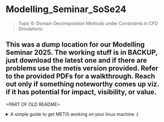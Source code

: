 # Modelling_Seminar_SoSe24
> Topic 6: Domain Decomposition Methods under Constraints in CFD Simulations

## This was a dump location for our Modelling Seminar 2025. The working stuff is in BACKUP, just download the latest one and if there are problems use the metis version provided. Refer to the provided PDFs for a walkthrough. Reach out only if something noteworthy comes up viz. if it has potential for impact, visibility, or value.



=PART OF OLD README=
<details>
<summary>
  A simple guide to get METIS working on your linux machine :)
</summary>

## Steps to install METIS:
1. Download the metis-5.1.0.tar.gz in your local directory.
2. Open the terminal and change your current directory to the directory where you downloaded the metis-5.1.0.tar.gz
3. Just copy-paste and run the following commands in your terminal in the given order to make your life a bit simpler.
```
tar -xvzf metis-5.1.0.tar.gz
```
4. We have to edit the file 'include/metis.h' and specify the width (64 bits) of the elementary data type used in METIS. This is controled by the IDXTYPEWIDTH constant.
```
vim metis-5.1.0/include/metis.h
```
5. This will open the header file in terminal. Edit the value infront *#define IDXTYPEWIDTH* to 64 (Line number 33).
6. Now you'll have to save the file and close the vim by pressing 'Esc' then type ':wq' and then press 'Enter'. Then execute next commands:
```
cd metis-5.1.0/
```
```
sudo make -j $nproc
```
```
sudo make install -j $nproc
```

or the NOOB's way
```
sudo apt-get install libmetis5 libmetis-dev metis
```~

Congratulations!
</details>


